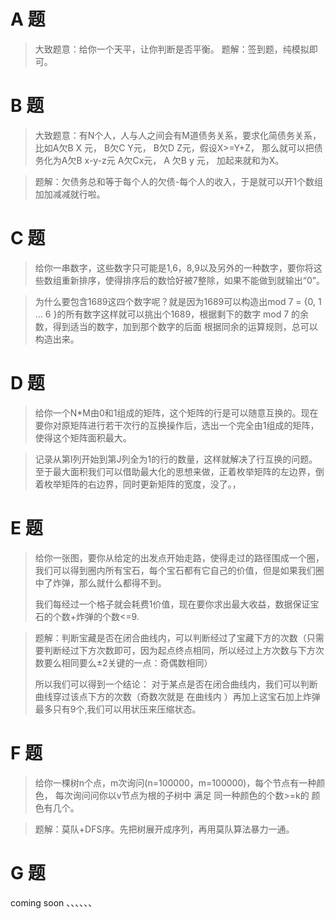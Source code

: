 A 题
==========

>大致题意：给你一个天平，让你判断是否平衡。
>题解：签到题，纯模拟即可。

B 题
==========

>大致题意：有N个人，人与人之间会有M道债务关系，要求化简债务关系，比如A欠B X 元， B欠C Y元， B欠D Z元，假设X>=Y+Z， 那么就可以把债务化为A欠B x-y-z元
A欠Cx元， A 欠B y 元， 加起来就和为X。

>题解：欠债务总和等于每个人的欠债-每个人的收入，于是就可以开1个数组加加减减就行啦。

C 题
==========

>给你一串数字，这些数字只可能是1,6，8,9以及另外的一种数字，要你将这些数组重新排序，使得排序后的数恰好被7整除，如果不能做到就输出“0”。

>为什么要包含1689这四个数字呢？就是因为1689可以构造出mod 7 = {0, 1 ... 6 }的所有数字这样就可以挑出个1689，根据剩下的数字 mod 7 的余数，得到适当的数字，加到那个数字的后面
根据同余的运算规则，总可以构造出来。

D 题
===========

>给你一个N*M由0和1组成的矩阵，这个矩阵的行是可以随意互换的。现在要你对原矩阵进行若干次行的互换操作后，选出一个完全由1组成的矩阵，使得这个矩阵面积最大。

>记录从第I列开始到第J列全为1的行的数量，这样就解决了行互换的问题。至于最大面积我们可以借助最大化的思想来做，正着枚举矩阵的左边界，倒着枚举矩阵的右边界，同时更新矩阵的宽度，没了。，

E 题
===========

>给你一张图，要你从给定的出发点开始走路，使得走过的路径围成一个圈，我们可以得到圈内所有宝石，每个宝石都有它自己的价值，但是如果我们圈中了炸弹，那么就什么都得不到。</p>
我们每经过一个格子就会耗费1价值，现在要你求出最大收益，数据保证宝石的个数+炸弹的个数<=9.

>题解：判断宝藏是否在闭合曲线内，可以判断经过了宝藏下方的次数（只需要判断经过下方次数即可，因为起点终点相同，所以经过上方次数与下方次数要么相同要么±2关键的一点：奇偶数相同）</P>
所以我们可以得到一个结论： 对于某点是否在闭合曲线内，我们可以判断 曲线穿过该点下方的次数（奇数次就是 在曲线内 ）再加上这宝石加上炸弹最多只有9个,我们可以用状压来压缩状态。
 
F 题
==============

>给你一棵树n个点，m次询问(n=100000，m=100000)，每个节点有一种颜色， 每次询问问你以v节点为根的子树中  满足  同一种颜色的个数>=k的  颜色有几个。

>题解：莫队+DFS序。先把树展开成序列，再用莫队算法暴力一通。

G 题
==============
coming soon 、、、、、、

